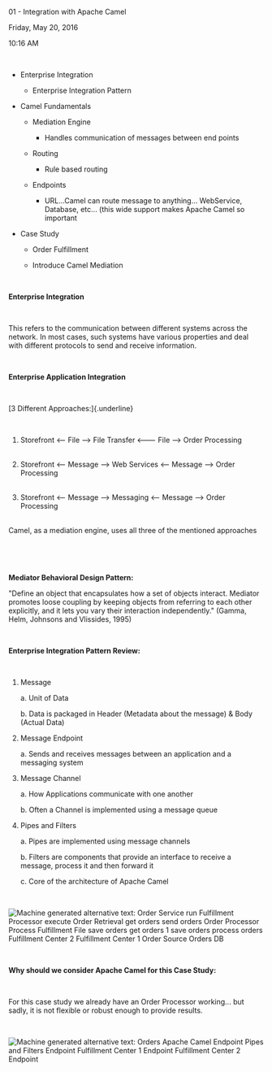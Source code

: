 01 - Integration with Apache Camel

Friday, May 20, 2016

10:16 AM

 

-   Enterprise Integration

    -   Enterprise Integration Pattern

-   Camel Fundamentals

    -   Mediation Engine

        -   Handles communication of messages between end points

    -   Routing

        -   Rule based routing

    -   Endpoints

        -   URL...Camel can route message to anything... WebService, Database, etc... (this wide support makes Apache Camel so important

-   Case Study

    -   Order Fulfillment

    -   Introduce Camel Mediation

 

**Enterprise Integration**

 

This refers to the communication between different systems across the network. In most cases, such systems have various properties and deal with different protocols to send and receive information.

 

**Enterprise Application Integration**

 

[3 Different Approaches:]{.underline}

 

1.  Storefront \<\-- File \--\> File Transfer \<\-\-- File \--\> Order Processing\
     

2.  Storefront \<\-- Message \--\> Web Services \<\-- Message \--\> Order Processing\
     

3.  Storefront \<\-- Message \--\> Messaging \<\-- Message \--\> Order Processing\
     

Camel, as a mediation engine, uses all three of the mentioned approaches

 

 

**Mediator Behavioral Design Pattern:**

\"Define an object that encapsulates how a set of objects interact. Mediator promotes loose coupling by keeping objects from referring to each other explicitly, and it lets you vary their interaction independently.\" (Gamma, Helm, Johnsons and Vlissides, 1995)

 

**Enterprise Integration Pattern Review:**

 

1.  Message

    a.  Unit of Data

    b.  Data is packaged in Header (Metadata about the message) & Body (Actual Data)

2.  Message Endpoint

    a.  Sends and receives messages between an application and a messaging system

3.  Message Channel

    a.  How Applications communicate with one another

    b.  Often a Channel is implemented using a message queue

4.  Pipes and Filters

    a.  Pipes are implemented using message channels

    b.  Filters are components that provide an interface to receive a message, process it and then forward it

    c.  Core of the architecture of Apache Camel

 

![Machine generated alternative text: Order Service run Fulfillment Processor execute Order Retrieval get orders send orders Order Processor Process Fulfillment File save orders get orders 1 save orders process orders Fulfillment Center 2 Fulfillment Center 1 Order Source Orders DB ](000_01_-_Integration_with_Apache_Camel_000.png)

 

**Why should we consider Apache Camel for this Case Study:**

 

For this case study we already have an Order Processor working... but sadly, it is not flexible or robust enough to provide results.

 

![Machine generated alternative text: Orders Apache Camel Endpoint Pipes and Filters Endpoint Fulfillment Center 1 Endpoint Fulfillment Center 2 Endpoint ](000_01_-_Integration_with_Apache_Camel_001.png)
